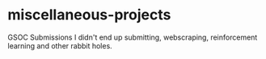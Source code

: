# miscellaneous-projects
GSOC Submissions I didn't end up submitting, webscraping, reinforcement learning and other rabbit holes.
